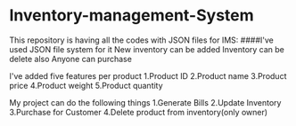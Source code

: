 # Inventory-management-System
This repository is having all the codes with JSON files for IMS:
####I've used JSON file system for it
New inventory can be added
Inventory can be delete also
Anyone can purchase 

I've added five features per product
1.Product ID
2.Product name
3.Product price
4.Product weight
5.Product quantity

My project can do the following things
1.Generate Bills
2.Update Inventory 
3.Purchase for Customer
4.Delete product from inventory(only owner)
